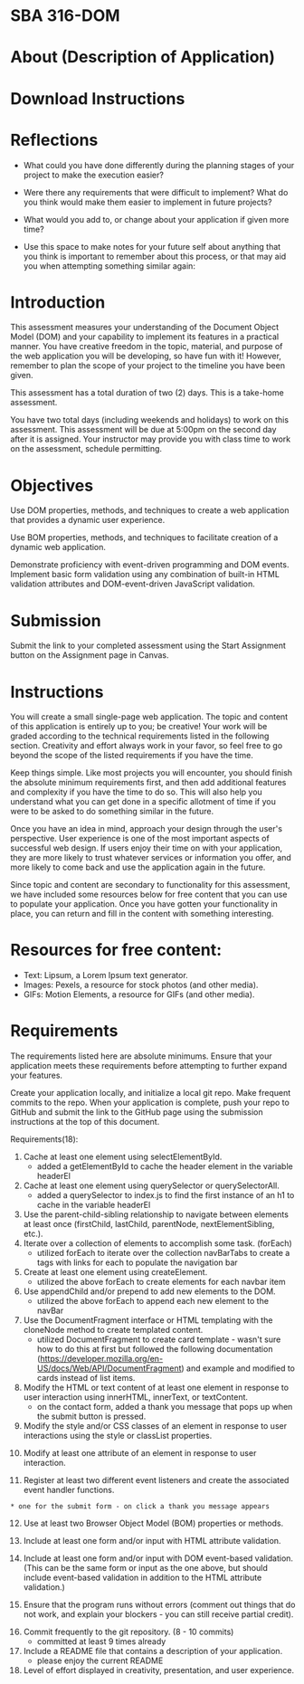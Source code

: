 # SBA 316-DOM

# About (Description of Application)



# Download Instructions 



# Reflections 
- What could you have done differently during the planning stages of your project to make the execution easier?

- Were there any requirements that were difficult to implement? What do you think would make them easier to implement in future projects?

- What would you add to, or change about your application if given more time?

- Use this space to make notes for your future self about anything that you think is important to remember about this process, or that may aid you when attempting something similar again:


<!-- Notes from the assignment  -->
# Introduction
This assessment measures your understanding of the Document Object Model (DOM) and your capability to implement its features in a practical manner. You have creative freedom in the topic, material, and purpose of the web application you will be developing, so have fun with it! However, remember to plan the scope of your project to the timeline you have been given.

This assessment has a total duration of two (2) days. This is a take-home assessment.

You have two total days (including weekends and holidays) to work on this assessment. This assessment will be due at 5:00pm on the second day after it is assigned. Your instructor may provide you with class time to work on the assessment, schedule permitting.

# Objectives
Use DOM properties, methods, and techniques to create a web application that provides a dynamic user experience.

Use BOM properties, methods, and techniques to facilitate creation of a dynamic web application.

Demonstrate proficiency with event-driven programming and DOM events.
Implement basic form validation using any combination of built-in HTML validation attributes and DOM-event-driven JavaScript validation.

# Submission
Submit the link to your completed assessment using the Start Assignment button on the Assignment page in Canvas.

# Instructions
You will create a small single-page web application. The topic and content of this application is entirely up to you; be creative!
Your work will be graded according to the technical requirements listed in the following section. Creativity and effort always work in your favor, so feel free to go beyond the scope of the listed requirements if you have the time.

Keep things simple. Like most projects you will encounter, you should finish the absolute minimum requirements first, and then add additional features and complexity if you have the time to do so. This will also help you understand what you can get done in a specific allotment of time if you were to be asked to do something similar in the future.

Once you have an idea in mind, approach your design through the user's perspective. User experience is one of the most important aspects of successful web design. If users enjoy their time on with your application, they are more likely to trust whatever services or information you offer, and more likely to come back and use the application again in the future.

Since topic and content are secondary to functionality for this assessment, we have included some resources below for free content that you can use to populate your application. Once you have gotten your functionality in place, you can return and fill in the content with something interesting.

# Resources for free content:
- Text: Lipsum, a Lorem Ipsum text generator.
- Images: Pexels, a resource for stock photos (and other media).
- GIFs: Motion Elements, a resource for GIFs (and other media).

# Requirements
The requirements listed here are absolute minimums. Ensure that your application meets these requirements before attempting to further expand your features.

Create your application locally, and initialize a local git repo. Make frequent commits to the repo. When your application is complete, push your repo to GitHub and submit the link to the GitHub page using the submission instructions at the top of this document.

Requirements(18): 

1. Cache at least one element using selectElementById.
    * added a getElementById to cache the header element in the variable headerEl 
2. Cache at least one element using querySelector or querySelectorAll.
    * added a querySelector to index.js to find the first instance of an h1 to cache in the variable headerEl
3. Use the parent-child-sibling relationship to navigate between elements at least once (firstChild, lastChild, parentNode, nextElementSibling, etc.).
4. Iterate over a collection of elements to accomplish some task. (forEach)
    * utilized forEach to iterate over the collection navBarTabs to create a tags with links for each to populate the navigation bar 
5. Create at least one element using createElement.
    * utilized the above forEach to create <a> elements for each navbar item 
6. Use appendChild and/or prepend to add new elements to the DOM.
    * utilized the above forEach to append each new <a> element to the navBar 
7. Use the DocumentFragment interface or HTML templating with the cloneNode method to create templated content. 
    * utilized DocumentFragment to create card template - wasn't sure how to do this at first but followed the following documentation (https://developer.mozilla.org/en-US/docs/Web/API/DocumentFragment) and example and modified to cards instead of list items. 
8. Modify the HTML or text content of at least one element in response to user interaction using innerHTML, innerText, or textContent.
    * on the contact form, added a thank you message that pops up when the submit button is pressed. 
9. Modify the style and/or CSS classes of an element in response to user interactions using the style or classList properties.
<!-- update the nav bar to change color on click like we did in our lessons  - working on this but it is currently broken -->
10. Modify at least one attribute of an element in response to user interaction.
<!-- not sure what to do for this i feel like multiple other reuqirements satisfy this  -->
11. Register at least two different event listeners and create the associated event handler functions.
<!-- on click for the nav bar and on submit for the contact form  -->
<!-- or could possibly use window. -->
    * one for the submit form - on click a thank you message appears 

12. Use at least two Browser Object Model (BOM) properties or methods.
<!-- could use window.location method to add the page location to each page -->
<!-- or could possibly use window.assign to load new page -->

13. Include at least one form and/or input with HTML attribute validation.
<!-- contact form - require name to be filled, require email to match email requirements -->
14. Include at least one form and/or input with DOM event-based validation. (This can be the same form or input as the one above, but should include event-based validation in addition to the HTML attribute validation.)
<!-- same as above - gotta dig deeper into this  -->
15. Ensure that the program runs without errors (comment out things that do not work, and explain your blockers - you can still receive partial credit).
<!-- so far so good - techically it is an MPA right now not and SBA but it is working  -->
16. Commit frequently to the git repository. (8 - 10 commits)
    * committed at least 9 times already 
17. Include a README file that contains a description of your application.
    * please enjoy the current README
18. Level of effort displayed in creativity, presentation, and user experience.

